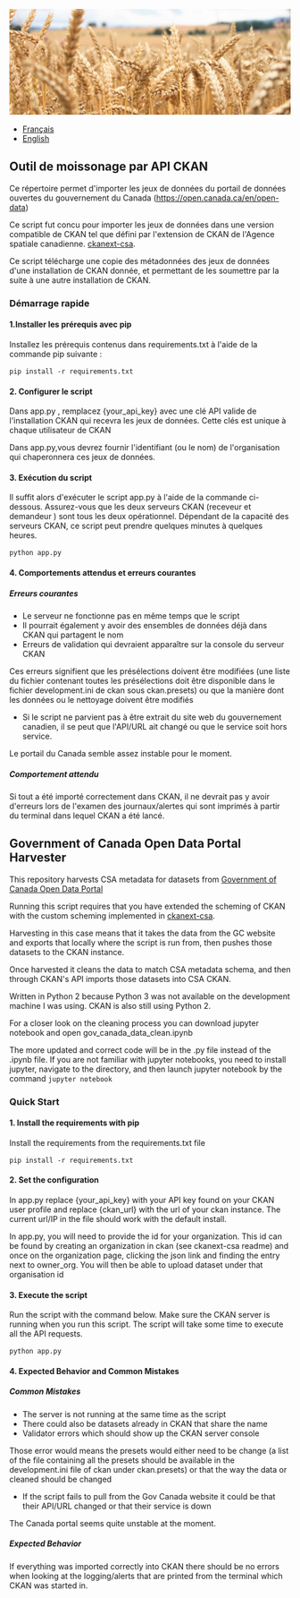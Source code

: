 ![harvester banner](harvester_banner.jpg)

- [Français](#outil-de-moissonage-par-api-ckan)
- [English](#government-of-canada-open-data-portal-harvester)

## Outil de moissonage par API CKAN

Ce répertoire permet d'importer les jeux de données du portail de données ouvertes du gouvernement du Canada (https://open.canada.ca/en/open-data)

Ce script fut concu pour importer les jeux de données dans une version compatible de CKAN tel que défini par l'extension de CKAN de l'Agence spatiale canadienne. [ckanext-csa](https://github.com/asc-csa/ckanext-asc-csa).

Ce script télécharge une copie des métadonnées des jeux de données d'une installation de CKAN donnée, et permettant de les soumettre par la suite à une autre installation de CKAN.

### Démarrage rapide

#### 1.Installer les prérequis avec pip
Installez les prérequis contenus dans requirements.txt à l'aide de la commande pip suivante :
```
pip install -r requirements.txt
```

#### 2. Configurer le script
Dans app.py , remplacez {your_api_key} avec une clé API valide de l'installation CKAN qui recevra les jeux de données. Cette clés est unique à chaque utilisateur de CKAN

Dans app.py,vous devrez fournir l'identifiant (ou le nom) de l'organisation qui chaperonnera ces jeux de données. 

#### 3. Exécution du script
Il suffit alors d'exécuter le script app.py à l'aide de la commande ci-dessous. Assurez-vous que les deux serveurs CKAN (receveur et demandeur ) sont tous les deux opérationnel. Dépendant de la capacité des serveurs CKAN, ce script peut prendre quelques minutes à quelques heures.
```
python app.py
```

#### 4. Comportements attendus et erreurs courantes
##### Erreurs courantes
- Le serveur ne fonctionne pas en même temps que le script
- Il pourrait également y avoir des ensembles de données déjà dans CKAN qui partagent le nom
- Erreurs de validation qui devraient apparaître sur la console du serveur CKAN

Ces erreurs signifient que les présélections doivent être modifiées (une liste du fichier contenant toutes les présélections doit être disponible dans le fichier development.ini de ckan sous ckan.presets) ou que la manière dont les données ou le nettoyage doivent être modifiés

- Si le script ne parvient pas à être extrait du site web du gouvernement canadien, il se peut que l'API/URL ait changé ou que le service soit hors service.

Le portail du Canada semble assez instable pour le moment.

##### Comportement attendu
Si tout a été importé correctement dans CKAN, il ne devrait pas y avoir d'erreurs lors de l'examen des journaux/alertes qui sont imprimés à partir du terminal dans lequel CKAN a été lancé.

## Government of Canada Open Data Portal Harvester

This repository harvests CSA metadata for datasets from [Government of Canada Open Data Portal](https://open.canada.ca/en/open-data)

Running this script requires that you have extended the scheming of CKAN with the custom scheming implemented in [ckanext-csa](https://github.com/asc-csa/ckanext-asc-csa).

Harvesting in this case means that it takes the data from the GC website and exports that locally where the script is run from, then pushes those datasets to the CKAN instance.

Once harvested it cleans the data to match CSA metadata schema, and then through CKAN's API imports those datasets into CSA CKAN.

Written in Python 2 because Python 3 was not available on the development machine I was using. CKAN is also still using Python 2.

For a closer look on the cleaning process you can download jupyter notebook and open gov_canada_data_clean.ipynb

The more updated and correct code will be in the .py file instead of the .ipynb file. If you are not familiar with jupyter notebooks, you need to install jupyter, navigate to the directory, and then launch jupyter notebook by the command `jupyter notebook`

### Quick Start

#### 1. Install the requirements with pip
Install the requirements from the requirements.txt file
```
pip install -r requirements.txt
```

#### 2. Set the configuration
In app.py replace {your_api_key} with your API key found on your CKAN user profile and replace {ckan_url} with the url of your ckan instance. The current url/IP in the file should work with the default install.

In app.py, you will need to provide the id for your organization. This id can be found by creating an organization in ckan (see ckanext-csa readme) and once on the organization page, clicking the json link and finding the entry next to owner_org. You will then be able to upload dataset under that organisation id

#### 3. Execute the script
Run the script with the command below. Make sure the CKAN server is running when you run this script. The script will take some time to execute all the API requests.
```
python app.py
```

#### 4. Expected Behavior and Common Mistakes
##### Common Mistakes
- The server is not running at the same time as the script
- There could also be datasets already in CKAN that share the name
- Validator errors which should show up the CKAN server console

Those error would means the presets would either need to be change (a list of the file containing all the presets should be available in the development.ini file of ckan under ckan.presets) or that the way the data or cleaned should be changed

- If the script fails to pull from the Gov Canada website it could be that their API/URL changed or that their service is down

The Canada portal seems quite unstable at the moment.

##### Expected Behavior
If everything was imported correctly into CKAN there should be no errors when looking at the logging/alerts that are printed from the terminal which CKAN was started in.
